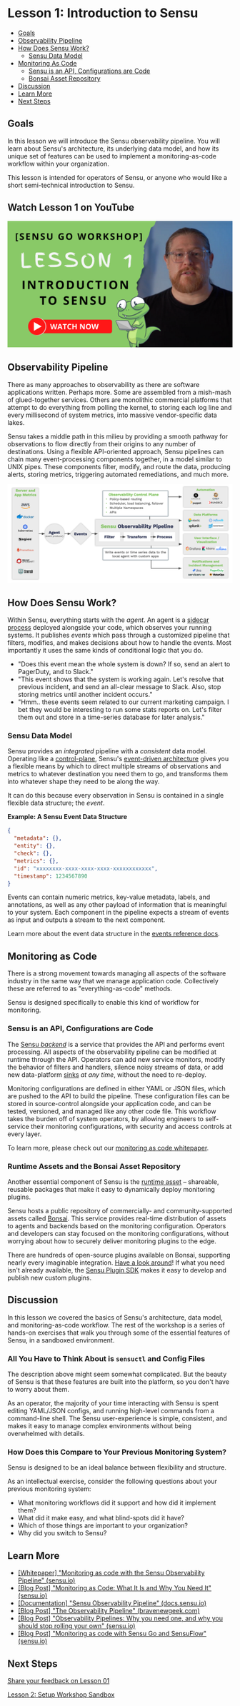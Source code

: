 # Lesson 1: Introduction to Sensu

- [Goals](#goals)
- [Observability Pipeline](#observability-pipeline)
- [How Does Sensu Work?](#how-does-sensu-work)
  - [Sensu Data Model](#sensu-data-model)
- [Monitoring As Code](#monitoring-as-code)
  - [Sensu is an API, Configurations are Code](#sensu-is-an-api-configurations-are-code)
  - [Bonsai Asset Repository](#bonsai-asset-repository)
- [Discussion](#discussion)
- [Learn More](#learn-more)
- [Next Steps](#next-steps)

## Goals
In this lesson we will introduce the Sensu observability pipeline. You will learn about Sensu's architecture, its underlying data model, and how its unique set of features can be used to implement a monitoring-as-code workflow within your organization.

This lesson is intended for operators of Sensu, or anyone who would like a short semi-technical introduction to Sensu.

## Watch Lesson 1 on YouTube

[![Sensu Go Workshop Lesson 1 Video](img/SensuGoWorkshopYouTubeLesson1.png "Sensu Go Workshop Lesson 1 Video")](https://www.youtube.com/watch?v=uyj3qFjq58g&amp;t=540s)

## Observability Pipeline

There as many approaches to observability as there are software applications written. 
Perhaps more. 
Some are assembled from a mish-mash of glued-together services.
Others are monolithic commercial platforms that attempt to do everything from polling the kernel, to storing each log line and every millisecond of system metrics, into massive vendor-specific data lakes. 

Sensu takes a middle path in this milieu by providing a smooth pathway for observations to flow directly from their origins to any number of destinations. 
Using a flexible API-oriented approach, Sensu pipelines can chain many event-processing components together, in a model similar to UNIX pipes. 
These components filter, modify, and route the data, producing alerts, storing metrics, triggering automated remediations, and much more.

![](img/sensu-observability-pipeline.png)

## How Does Sensu Work?
Within Sensu, everything starts with the _agent_. 
An agent is a [sidecar process][sidecar_process] deployed alongside your code, which observes your running systems.
It publishes _events_ which pass through a customized pipeline that filters, modifies, and makes decisions about how to handle the events. 
Most importantly it uses the same kinds of conditional logic that you do.

- "Does this event mean the whole system is down? If so, send an alert to PagerDuty, and to Slack."
- "This event shows that the system is working again. Let's resolve that previous incident, and send an all-clear message to Slack. Also, stop storing metrics until another incident occurs." 
- "Hmm.. these events seem related to our current marketing campaign. I bet they would be interesting to run some stats reports on. Let's filter them out and store in a time-series database for later analysis."

### Sensu Data Model

Sensu provides an _integrated_ pipeline with a _consistent_ data model. 
Operating like a [control-plane](https://en.wikipedia.org/wiki/Control_plane), Sensu's [event-driven architecture](https://en.wikipedia.org/wiki/Event-driven_architecture) gives you a flexible means by which to direct multiple streams of observations and metrics to whatever destination you need them to go, and transforms them into whatever shape they need to be along the way.

It can do this because every observation in Sensu is contained in a single flexible data structure; the _event_.

**Example: A Sensu Event Data Structure**
```json
{
  "metadata": {},
  "entity": {},
  "check": {},
  "metrics": {},
  "id": "xxxxxxxx-xxxx-xxxx-xxxx-xxxxxxxxxxxx",
  "timestamp": 1234567890
}
```

Events can contain numeric metrics, key-value metadata, labels, and annotations, as well as any other payload of information that is meaningful to your system.
Each component in the pipeline expects a stream of events as input and outputs a stream to the next component.

Learn more about the event data structure in the [events reference docs](https://docs.sensu.io/sensu-go/latest/observability-pipeline/observe-events/events/).

## Monitoring as Code

There is a strong movement towards managing all aspects of the software industry in the same way that we manage application code. 
Collectively these are referred to as "everything-as-code" methods.

Sensu is designed specifically to enable this kind of workflow for monitoring.

### Sensu is an API, Configurations are Code

The [Sensu _backend_](https://docs.sensu.io/sensu-go/latest/observability-pipeline/observe-schedule/backend/) is a service that provides the API and performs event processing.
All aspects of the observability pipeline can be modified at runtime through the API. 
Operators can add new service monitors, modify the behavior of filters and handlers, silence noisy streams of data, or add new data-platform [sinks](https://en.wikipedia.org/wiki/Sink_(computing)) *at any time*, without the need to re-deploy.

Monitoring configurations are defined in either YAML or JSON files, which are pushed to the API to build the pipeline.
These configuration files can be stored in source-control alongside your application code, and can be tested, versioned, and managed like any other code file.
This workflow takes the burden off of system operators, by allowing engineers to self-service their monitoring configurations, with security and access controls at every layer.

To learn more, please check out our [monitoring as code whitepaper](https://sensu.io/resources/whitepaper/monitoring-as-code-with-sensu).

### Runtime Assets and the Bonsai Asset Repository

Another essential component of Sensu is the [runtime asset](https://docs.sensu.io/sensu-go/latest/plugins/assets/) – shareable, reusable packages that make it easy to dynamically deploy monitoring plugins.

Sensu hosts a public repository of commercially- and community-supported assets called [Bonsai](https://bonsai.sensu.io).
This service provides real-time distribution of assets to agents and backends based on the monitoring configuration.
Operators and developers can stay focused on the monitoring configurations, without worrying about how to securely deliver monitoring plugins to the edge.

There are hundreds of open-source plugins available on Bonsai, supporting nearly every imaginable integration. 
[Have a look around](https://bonsai.sensu.io/assets)! 
If what you need isn't already available, the [Sensu Plugin SDK](https://github.com/sensu/sensu-plugin-sdk) makes it easy to develop and publish new custom plugins.

## Discussion

In this lesson we covered the basics of Sensu's architecture, data model, and monitoring-as-code workflow. 
The rest of the workshop is a series of hands-on exercises that walk you through some of the essential features of Sensu, in a sandboxed environment.

### All You Have to Think About is `sensuctl` and Config Files

The description above might seem somewhat complicated. 
But the beauty of Sensu is that these features are built into the platform, so you don't have to worry about them. 

As an operator, the majority of your time interacting with Sensu is spent editing YAML/JSON configs, and running high-level commands from a command-line shell.
The Sensu user-experience is simple, consistent, and makes it easy to manage complex environments without being overwhelmed with details.

### How Does this Compare to Your Previous Monitoring System?

Sensu is designed to be an ideal balance between flexibility and structure.

As an intellectual exercise, consider the following questions about your previous monitoring system:
- What monitoring workflows did it support and how did it implement them?
- What did it make easy, and what blind-spots did it have?
- Which of those things are important to your organization? 
- Why did you switch to Sensu?

## Learn More

- [[Whitepaper] "Monitoring as code with the Sensu Observability Pipeline" (sensu.io)](https://sensu.io/resources/whitepaper/monitoring-as-code-with-sensu)
- [[Blog Post] "Monitoring as Code: What It Is and Why You Need It" (sensu.io)](https://sensu.io/blog/monitoring-as-code-what-it-is-and-why-you-need-it)
- [[Documentation] "Sensu Observability Pipeline" (docs.sensu.io)](https://docs.sensu.io/sensu-go/latest/observability-pipeline/)
- [[Blog Post] "The Observability Pipeline" (bravenewgeek.com)](https://bravenewgeek.com/the-observability-pipeline/)
- [[Blog Post] "Observability Pipelines: Why you need one, and why you should stop rolling your own" (sensu.io)](https://sensu.io/blog/observability-pipelines-why-you-need-one-and-why-you-should-stop-rolling-your-own)
- [[Blog Post] "Monitoring as code with Sensu Go and SensuFlow" (sensu.io)](https://sensu.io/blog/monitoring-as-code-with-sensu-flow)

## Next Steps

[Share your feedback on Lesson 01](https://github.com/sensu/sensu-go-workshop/issues/new?template=lesson_feedback.md&labels=feedback%2Clesson-01&title=Lesson%2001%20Feedback)

[Lesson 2: Setup Workshop Sandbox](../02/README.md#readme)


[sidecar_process]: https://docs.microsoft.com/en-us/azure/architecture/patterns/sidecar

